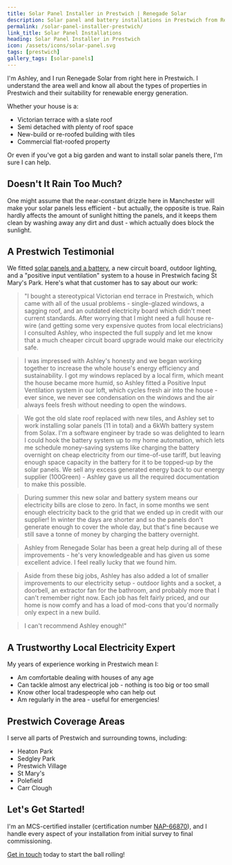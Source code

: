 ```yaml
---
title: Solar Panel Installer in Prestwich | Renegade Solar
description: Solar panel and battery installations in Prestwich from Renegade Solar, an MCS-certified installer with excellent Checkatrade ratings.
permalink: /solar-panel-installer-prestwich/
link_title: Solar Panel Installations
heading: Solar Panel Installer in Prestwich
icon: /assets/icons/solar-panel.svg
tags: [prestwich]
gallery_tags: [solar-panels]
---
```


I'm Ashley, and I run Renegade Solar from right here in Prestwich. I understand the area well and know all about the types of properties in Prestwich and their suitability for renewable energy generation.

Whether your house is a:

- Victorian terrace with a slate roof
- Semi detached with plenty of roof space
- New-build or re-roofed building with tiles
- Commercial flat-roofed property

Or even if you've got a big garden and want to install solar panels there, I'm sure I can help.

## Doesn't It Rain Too Much?

One might assume that the near-constant drizzle here in Manchester will make your solar panels less efficient - but actually, the opposite is true. Rain hardly affects the amount of sunlight hitting the panels, and it keeps them clean by washing away any dirt and dust - which actually does block the sunlight.

## A Prestwich Testimonial

We fitted [solar panels and a battery](/services/solar-and-battery-installations/), a new circuit board, outdoor lighting, and a "positive input ventilation" system to a house in Prestwich facing St Mary's Park. Here's what that customer has to say about our work:

> "I bought a stereotypical Victorian end terrace in Prestwich, which came with all of the usual problems - single-glazed windows, a sagging roof, and an outdated electricity board which didn't meet current standards. After worrying that I might need a full house re-wire (and getting some very expensive quotes from local electricians) I consulted Ashley, who inspected the full supply and let me know that a much cheaper circuit board upgrade would make our electricity safe.

> I was impressed with Ashley's honesty and we began working together to increase the whole house's energy efficiency and sustainability. I got my windows replaced by a local firm, which meant the house became more humid, so Ashley fitted a Positive Input Ventilation system in our loft, which cycles fresh air into the house - ever since, we never see condensation on the windows and the air always feels fresh without needing to open the windows.

> We got the old slate roof replaced with new tiles, and Ashley set to work installing solar panels (11 in total) and a 6kWh battery system from Solax. I'm a software engineer by trade so was delighted to learn I could hook the battery system up to my home automation, which lets me schedule money-saving systems like charging the battery overnight on cheap electricity from our time-of-use tariff, but leaving enough space capacity in the battery for it to be topped-up by the solar panels. We sell any excess generated energy back to our energy supplier (100Green) - Ashley gave us all the required documentation to make this possible.

> During summer this new solar and battery system means our electricity bills are close to zero. In fact, in some months we sent enough electricity back to the grid that we ended up in credit with our supplier! In winter the days are shorter and so the panels don't generate enough to cover the whole day, but that's fine because we still save a tonne of money by charging the battery overnight.

> Ashley from Renegade Solar has been a great help during all of these improvements - he's very knowledgeable and has given us some excellent advice. I feel really lucky that we found him.

> Aside from these big jobs, Ashley has also added a lot of smaller improvements to our electricity setup - outdoor lights and a socket, a doorbell, an extractor fan for the bathroom, and probably more that I can't remember right now. Each job has felt fairly priced, and our home is now comfy and has a load of mod-cons that you'd normally only expect in a new build.

> I can't recommend Ashley enough!"

## A Trustworthy Local Electricity Expert

My years of experience working in Prestwich mean I:

- Am comfortable dealing with houses of any age
- Can tackle almost any electrical job - nothing is too big or too small
- Know other local tradespeople who can help out
- Am regularly in the area - useful for emergencies!

## Prestwich Coverage Areas

I serve all parts of Prestwich and surrounding towns, including:

- Heaton Park
- Sedgley Park
- Prestwich Village
- St Mary's
- Polefield
- Carr Clough

## Let's Get Started!

I'm an MCS-certified installer (certification number [NAP-66870](https://mcscertified.com/find-an-installer/)), and I handle every aspect of your installation from initial survey to final commissioning.

[Get in touch](/contact/) today to start the ball rolling!
